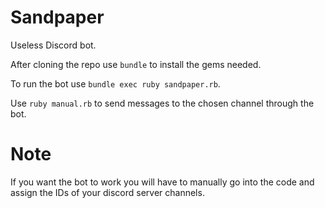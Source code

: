 # Sandpaper

Useless Discord bot.

After cloning the repo use `bundle` to install the gems needed.

To run the bot use `bundle exec ruby sandpaper.rb`.

Use `ruby manual.rb` to send messages to the chosen channel through the bot.

# Note

If you want the bot to work you will have to manually go into the code and assign the IDs of your discord server channels.

